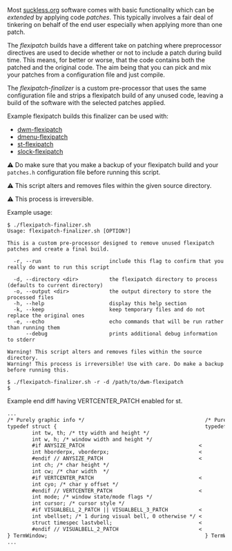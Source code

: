 Most [suckless.org](https://suckless.org) software comes with basic functionality which can be _extended_ by applying code _patches_. This typically involves a fair deal of tinkering on behalf of the end user especially when applying more than one patch.

The _flexipatch_ builds have a different take on patching where preprocessor directives are used to decide whether or not to include a patch during build time. This means, for better or worse, that the code contains both the patched and the original code. The aim being that you can pick and mix your patches from a configuration file and just compile.

The _flexipatch-finalizer_ is a custom pre-processor that uses the same configuration file and strips a flexipatch build of any unused code, leaving a build of the software with the selected patches applied.

Example flexipatch builds this finalizer can be used with:

   - [dwm-flexipatch](https://github.com/bakkeby/dwm-flexipatch)
   - [dmenu-flexipatch](https://github.com/bakkeby/dmenu-flexipatch)
   - [st-flexipatch](https://github.com/bakkeby/st-flexipatch)
   - [slock-flexipatch](https://github.com/bakkeby/slock-flexipatch)

:warning: Do make sure that you make a backup of your flexipatch build and your `patches.h` configuration file before running this script.

:warning: This script alters and removes files within the given source directory.

:warning: This process is irreversible.


Example usage:

```
$ ./flexipatch-finalizer.sh
Usage: flexipatch-finalizer.sh [OPTION?]

This is a custom pre-processor designed to remove unused flexipatch patches and create a final build.

  -r, --run                      include this flag to confirm that you really do want to run this script

  -d, --directory <dir>          the flexipatch directory to process (defaults to current directory)
  -o, --output <dir>             the output directory to store the processed files
  -h, --help                     display this help section
  -k, --keep                     keep temporary files and do not replace the original ones
  -e, --echo                     echo commands that will be run rather than running them
      --debug                    prints additional debug information to stderr

Warning! This script alters and removes files within the source directory.
Warning! This process is irreversible! Use with care. Do make a backup before running this.

$ ./flexipatch-finalizer.sh -r -d /path/to/dwm-flexipatch
$
```

Example end diff having VERTCENTER_PATCH enabled for st.

```diff
...
/* Purely graphic info */                                       /* Purely graphic info */
typedef struct {                                                typedef struct {
        int tw, th; /* tty width and height */                          int tw, th; /* tty width and height */
        int w, h; /* window width and height */                         int w, h; /* window width and height */
        #if ANYSIZE_PATCH                                     <
        int hborderpx, vborderpx;                             <
        #endif // ANYSIZE_PATCH                               <
        int ch; /* char height */                                       int ch; /* char height */
        int cw; /* char width  */                                       int cw; /* char width  */
        #if VERTCENTER_PATCH                                  <
        int cyo; /* char y offset */                                    int cyo; /* char y offset */
        #endif // VERTCENTER_PATCH                            <
        int mode; /* window state/mode flags */                         int mode; /* window state/mode flags */
        int cursor; /* cursor style */                                  int cursor; /* cursor style */
        #if VISUALBELL_2_PATCH || VISUALBELL_3_PATCH          <
        int vbellset; /* 1 during visual bell, 0 otherwise */ <
        struct timespec lastvbell;                            <
        #endif // VISUALBELL_2_PATCH                          <
} TermWindow;                                                   } TermWindow;
...
```
